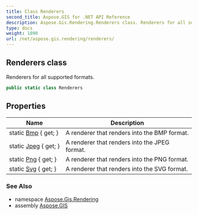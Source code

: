 ```yaml
---
title: Class Renderers
second_title: Aspose.GIS for .NET API Reference
description: Aspose.Gis.Rendering.Renderers class. Renderers for all supported formats
type: docs
weight: 1890
url: /net/aspose.gis.rendering/renderers/
---
```

## Renderers class

Renderers for all supported formats.

```csharp
public static class Renderers
```

## Properties

| Name | Description |
| --- | --- |
| static [Bmp](../../aspose.gis.rendering/renderers/bmp/) { get; } | A renderer that renders into the BMP format. |
| static [Jpeg](../../aspose.gis.rendering/renderers/jpeg/) { get; } | A renderer that renders into the JPEG format. |
| static [Png](../../aspose.gis.rendering/renderers/png/) { get; } | A renderer that renders into the PNG format. |
| static [Svg](../../aspose.gis.rendering/renderers/svg/) { get; } | A renderer that renders into the SVG format. |

### See Also

* namespace [Aspose.Gis.Rendering](../../aspose.gis.rendering/)
* assembly [Aspose.GIS](../../)



